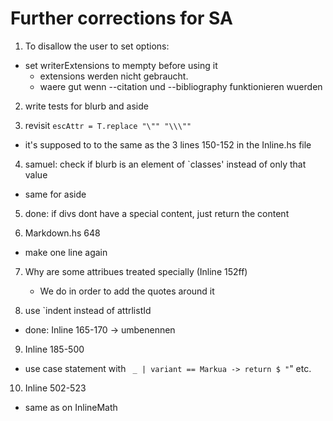 # Further corrections for SA

1) To disallow the user to set options:
 - set writerExtensions to mempty before using it
    - extensions werden nicht gebraucht. 
    - waere gut wenn --citation und --bibliography funktionieren wuerden

2) write tests for blurb and aside

3) revisit `escAttr = T.replace "\"" "\\\""`
 - it's supposed to to the same as the 3 lines 150-152 in the Inline.hs file

4) samuel: check if blurb is an element of `classes' instead of only that value
 - same for aside

5) done: if divs dont have a special content, just return the content

6) Markdown.hs 648
 - make one line again

7) Why are some attribues treated specially (Inline 152ff)
    - We do in order to add the quotes around it

8) use `indent instead of attrlistId
 - done: Inline 165-170    -> umbenennen

9) Inline 185-500
 - use case statement with ` _ | variant == Markua -> return $ "`" etc.

10) Inline 502-523
 - same as on InlineMath
